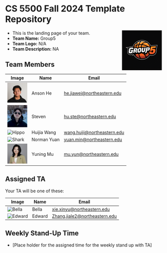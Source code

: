 # CS 5500 Fall 2024 Template Repository 

<img src="Resources/teamlogo.png" alt="Team Logo" height="128" width="128" align="right">

- This is the landing page of your team.
- **Team Name:** Group5
- **Team Logo:** N/A
- **Team Description:** NA


## Team Members
| Image                                                              | Name | Email |
|--------------------------------------------------------------------|------|-------|
| <img src="Resources/anson.png" alt="Cat" height="64" width="64">   | Anson He | he.jiawei@northeastern.edu |
| <img src="Resources/steven.png" alt="Steven" width="64">           | Steven | hu.ste@northeastern.edu |
| <img src="Resources/hippo.png" alt="Hippo" height="64" width="64"> | Huijia Wang | wang.huiji@northeastern.edu |
| <img src="https://cdn.prod.website-files.com/64ed6b74264785e85f33ea81/64ed6f2c29f3b2cfe848dad7_B3B73182-6142-4BBD-8BD2-5CB77873946B_Original%202-p-800.jpg" alt="Shark" height="64" width="64"> | Norman Yuan | yuan.min@northeastern.edu |
| <img src="Resources/yuning.png" alt="Yuning" width="64"> | Yuning Mu | mu.yun@northeastern.edu |



## Assigned TA
Your TA will be one of these:

| Image | Name | Email |
|-------|------|-------|
| <img src="Resources/bella.jpeg" alt="Bella" height="64" width="64"> | Bella | xie.xinyu@northeastern.edu |
| <img src="Resources/edward.jpeg" alt="Edward" height="64" width="64"> | Edward | Zhang.jiale2@northeastern.edu |


## Weekly Stand-Up Time
- [Place holder for the assigned time for the weekly stand up with TA]

